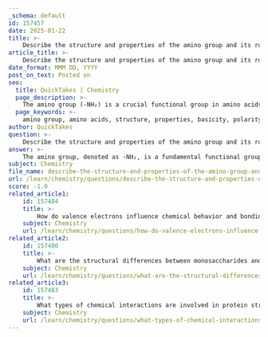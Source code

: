 ```yaml
---
_schema: default
id: 157457
date: 2025-01-22
title: >-
    Describe the structure and properties of the amino group and its role in amino acids.
article_title: >-
    Describe the structure and properties of the amino group and its role in amino acids.
date_format: MMM DD, YYYY
post_on_text: Posted on
seo:
  title: QuickTakes | Chemistry
  page_description: >-
    The amino group (-NH₂) is a crucial functional group in amino acids, featuring one nitrogen atom bonded to two hydrogen atoms. It imparts basicity and polarity, forming zwitterions at physiological pH, and plays a key role in protein synthesis and diverse biological functions.
  page_keywords: >-
    amino group, amino acids, structure, properties, basicity, polarity, ionic nature, zwitterion, peptide bonds, protein synthesis, biological functions, nitrogen, hydrogen, carbon, carboxyl group, R group, enzyme catalysis, neurotransmitters, hormones
author: QuickTakes
question: >-
    Describe the structure and properties of the amino group and its role in amino acids.
answer: >-
    The amino group, denoted as -NH₂, is a fundamental functional group found in amino acids, which are the building blocks of proteins. The structure and properties of the amino group, along with its role in amino acids, can be described as follows:\n\n### Structure of the Amino Group\n- The amino group consists of one nitrogen atom (N) bonded to two hydrogen atoms (H). This can be represented as:\n  $$\n  \text{Amino Group: } -NH_2\n  $$\n- In the context of amino acids, the amino group is attached to the alpha carbon (Cα), which is also bonded to a carboxyl group (-COOH), a hydrogen atom, and a distinctive side chain (R group). The general structure of an amino acid can be summarized as:\n  $$\n  \text{Amino Acid Structure: } \text{H}_2\text{N}-\text{C}(\text{R})-\text{COOH}\n  $$\n\n### Properties of the Amino Group\n1. **Basicity**: The amino group is basic due to the presence of a lone pair of electrons on the nitrogen atom, allowing it to accept protons (H⁺). This property is crucial for the amino acids to act as buffers in biological systems.\n2. **Polarity**: The amino group is polar, which contributes to the overall polarity of amino acids. This polarity affects the solubility of amino acids in water, making them generally soluble due to their ability to form hydrogen bonds with water molecules.\n3. **Ionic Nature**: At physiological pH, the amino group can become protonated, forming an ammonium ion (-NH₃⁺). This ionic form is referred to as a zwitterion, where the amino acid carries both a positive and a negative charge, enhancing its solubility in aqueous environments.\n\n### Role in Amino Acids\n- **Building Blocks of Proteins**: Amino acids, which contain the amino group, are linked together through peptide bonds during protein synthesis. This process involves the carboxyl group of one amino acid reacting with the amino group of another, resulting in the release of water (dehydration synthesis).\n- **Diversity of Proteins**: The unique side chains (R groups) of amino acids, combined with the amino and carboxyl groups, contribute to the vast diversity of protein structures and functions. The sequence and composition of amino acids in a protein determine its three-dimensional conformation and, consequently, its biological activity.\n- **Biological Functions**: Amino acids play critical roles in various biological processes, including enzyme catalysis, signaling, and structural functions in cells. The amino group is essential for the formation of neurotransmitters and hormones, influencing numerous physiological processes.\n\nIn summary, the amino group is a vital component of amino acids, imparting basic properties and contributing to the formation of proteins. Its structure and properties are integral to the biochemical functions of amino acids in living organisms.
subject: Chemistry
file_name: describe-the-structure-and-properties-of-the-amino-group-and-its-role-in-amino-acids.md
url: /learn/chemistry/questions/describe-the-structure-and-properties-of-the-amino-group-and-its-role-in-amino-acids
score: -1.0
related_article1:
    id: 157484
    title: >-
        How do valence electrons influence chemical behavior and bonding?
    subject: Chemistry
    url: /learn/chemistry/questions/how-do-valence-electrons-influence-chemical-behavior-and-bonding
related_article2:
    id: 157480
    title: >-
        What are the structural differences between monosaccharides and polysaccharides?
    subject: Chemistry
    url: /learn/chemistry/questions/what-are-the-structural-differences-between-monosaccharides-and-polysaccharides
related_article3:
    id: 157483
    title: >-
        What types of chemical interactions are involved in protein structure?
    subject: Chemistry
    url: /learn/chemistry/questions/what-types-of-chemical-interactions-are-involved-in-protein-structure
---
```


&nbsp;